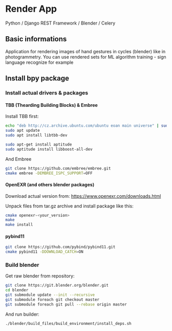 # Render App
Python / Django REST Framework / Blender / Celery

## Basic informations

Application for rendering images of hand gestures in cycles (blender) like in photogrammetry. You can use rendered sets for ML algorithm training - sign language recognize for example

## Install bpy package

### Install actual drivers & packages

#### TBB (Thearding Building Blocks) & Embree

Install TBB first:

```bash
echo "deb http://cz.archive.ubuntu.com/ubuntu eoan main universe" | sudo tee -a  /etc/apt/sources.list
sudo apt update
sudo apt install libtbb-dev

sudo apt-get install aptitude
sudo aptitude install libboost-all-dev
```

And Embree

```bash
git clone https://github.com/embree/embree.git
cmake embree -DEMBREE_ISPC_SUPPORT=OFF
```

#### OpenEXR (and others blender packages)

Download actual version from: https://www.openexr.com/downloads.html

Unpack files from tar.gz archive and install package like this:

```bash
cmake openexr-<your_version>
make
make install
```
#### pybind11

```bash
git clone https://github.com/pybind/pybind11.git
cmake pybind11 -DDOWNLOAD_CATCH=ON
```

### Build blender

Get raw blender from repository:

```bash
git clone https://git.blender.org/blender.git
cd blender
git submodule update --init --recursive
git submodule foreach git checkout master
git submodule foreach git pull --rebase origin master
```

And run builder:

```bash
./blender/build_files/build_environment/install_deps.sh
```
